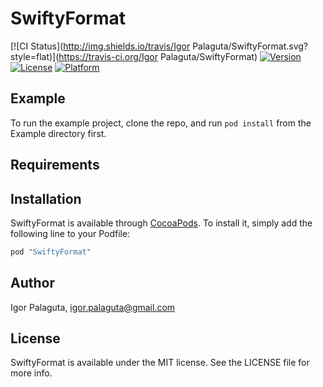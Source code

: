 # SwiftyFormat

[![CI Status](http://img.shields.io/travis/Igor Palaguta/SwiftyFormat.svg?style=flat)](https://travis-ci.org/Igor Palaguta/SwiftyFormat)
[![Version](https://img.shields.io/cocoapods/v/SwiftyFormat.svg?style=flat)](http://cocoapods.org/pods/SwiftyFormat)
[![License](https://img.shields.io/cocoapods/l/SwiftyFormat.svg?style=flat)](http://cocoapods.org/pods/SwiftyFormat)
[![Platform](https://img.shields.io/cocoapods/p/SwiftyFormat.svg?style=flat)](http://cocoapods.org/pods/SwiftyFormat)

## Example

To run the example project, clone the repo, and run `pod install` from the Example directory first.

## Requirements

## Installation

SwiftyFormat is available through [CocoaPods](http://cocoapods.org). To install
it, simply add the following line to your Podfile:

```ruby
pod "SwiftyFormat"
```

## Author

Igor Palaguta, igor.palaguta@gmail.com

## License

SwiftyFormat is available under the MIT license. See the LICENSE file for more info.
